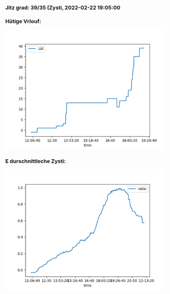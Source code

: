 ### Jitz grad: 39/35 (Zysti, 2022-02-22 19:05:00

### Hütige Vrlouf:
![Graph](Today.png)

### E durschnittleche Zysti:
![Graph](Zysti.png)